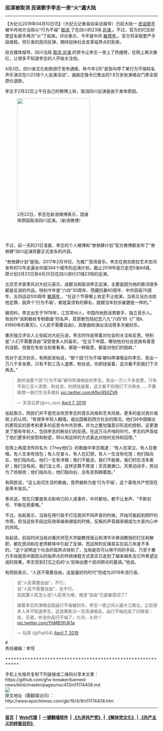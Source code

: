 ### 巡演被取消 民谣歌手李志一夜“火”遍大陆
------------------------

<p>
 【大纪元2019年04月10日讯】（大纪元记者易如采访报导）日前大陆一
 <a href="http://www.epochtimes.com/gb/tag/%E6%B0%91%E8%B0%A3%E6%AD%8C%E6%89%8B.html">
  民谣歌手
 </a>
 被中共地方当局以“行为不端”
 <a href="http://www.epochtimes.com/gb/tag/%E5%8F%96%E6%B6%88.html">
  取消
 </a>
 了在四川的23场
 <a href="http://www.epochtimes.com/gb/tag/%E5%B7%A1%E6%BC%94.html">
  巡演
 </a>
 。不过，官方的打压却使这名歌手再次“火”了起来。评论表示，今年是中共
 <a href="http://www.epochtimes.com/gb/tag/%E6%95%8F%E6%84%9F%E5%B9%B4.html">
  敏感年
 </a>
 ，官方将采取更严手段维稳，但引发的民间反弹，期待加快社会变革临界点的到来。
</p>
<p>
 综合媒体报导，四川当局
 <a href="http://www.epochtimes.com/gb/tag/%E5%8F%96%E6%B6%88.html">
  取消
 </a>
 <a href="http://www.epochtimes.com/gb/tag/%E5%B7%A1%E6%BC%94.html">
  巡演
 </a>
 的禁令让李志一夜上了热搜榜，在网上再次暴红，让很多不知道李志的人开始关注他。
</p>
<p>
 4月3日，四川省文化和旅游厅发布通报，称今年2月“紧急叫停了某行为不端知名声乐演员在川23场个人巡演活动”，通报还强令已售出的1.8万余张演唱会门票全部原价退款。
</p>
<p>
 李志于2月22日上午在自己的微博上称，取消四川巡演是由于身体原因。
</p>
<p>
</p>
<figure class="wp-caption aligncenter" id="attachment_11174429" style="width: 240px">
 <a href="http://i.epochtimes.com/assets/uploads/2019/04/8522e71ba08db07cae47c9607da1bcf6.png">
  <img alt="" class=" wp-image-11174429" height="371" src="http://i.epochtimes.com/assets/uploads/2019/04/8522e71ba08db07cae47c9607da1bcf6.png" width="240"/>
 </a>
 <br/><figcaption class="wp-caption-text">
  2月22日，李志在新浪微博表示，因身体原因取消四川巡演。（新浪微博）
 </figcaption><br/>
</figure><br/>
<p>
 不过，前一天的21日凌晨，李志的个人微博和“叁叁肆计划”官方微博都发布了“叁叁肆”四川巡演将要正式发车的内容。
</p>
<p>
 “叁叁肆计划”是指，2017年2月19日，为推广现场音乐，李志在南京欧拉艺术空间发布的12年走遍全中国384个城市的巡演计划。截止2018年底已走完5省64城，原计划2月23日至4月20日在四川进行21城23场的巡演。
</p>
<p>
 北京艺术家季风对大纪元表示，成都当局取消李志巡演，主要是因为他的歌词很多都是反讽的作品，特别今年是“六四”30周年、西藏抗暴60周年、中共窃政70周年、五四运动100周年
 <a href="http://www.epochtimes.com/gb/tag/%E6%95%8F%E6%84%9F%E5%B9%B4.html">
  敏感年
 </a>
 ，“在这个节骨眼上肯定不让他演，当局又没办法给他定罪，就弄个‘行为不端’，都是莫须有的罪名，就跟当年封杀崔健是一样的。”
</p>
<p>
 据资料，李志出生于1978年，江苏常州人，中国内地民谣男歌手、独立音乐人。有创作“讽刺极权专制歌曲”的名声，其禁歌包括纪念八九“六四”的《广场》、《1990年的春天》，《人民不需要自由》，其歌曲和演出活动曾多次被封杀。
</p>
<p>
 重庆独立评论人士张起对大纪元说，李志的作品带着对社会的关注和反思，特别是“人们不需要自由”深受很多人的喜欢，“在当下中国，哪怕他对社会民族有善意的话题，但是在有些当权者看来，都是一种敌意，都是对他们的挑衅。”
</p>
<p>
 而对于这次封杀，有网民发帖说，“那个因‘行为不端’被叫停演唱会的李志，卖出一万八千多张票，只有不到三百人退票，粉丝说，你把钱留着，这次看不到我们下次再去。”
</p>
<p>
</p>
<blockquote class="twitter-tweet" data-lang="en">
 <p dir="ltr" lang="zh">
  刚听说那个因“行为不端”被叫停演唱会的李志，卖出一万八千多张票，只有不到三百人退票，粉丝说，你把钱留着，这次看不到我们下次再去……不要联想～我们生活多美好
  <a href="https://t.co/AfbcR50ZV6">
   pic.twitter.com/AfbcR50ZV6
  </a>
 </p>
 <p>
  — 天涯云梦(@vv_cpx)
  <a href="https://twitter.com/vv_cpx/status/1114738105083293696?ref_src=twsrc%5Etfw">
   April 7, 2019
  </a>
 </p>
</blockquote>
<p>
 <p>
  张起表示，网民们并不是完全欣赏李志的音乐风格和艺术风格，更多的是对其价值观上的认同，“有很多年轻人翻墙，或出国看到西方社会的情况，他们对中国做出的更现实的思考和更多的反思令中共恐惧，并为之要加强意识形态的控制，这更激发了那些年轻人，包括李志的粉丝们的反感。在这万马齐喑的时代，李志的声音给了他们更多的安慰和盼望，所以用这样的方式表达对他的支持和回馈。”
 </p>
 <p>
  在网上再度流传的名为《They他们》的歌曲中李志唱道：“有人在哭泣，有人在歌唱，有人生来有钱包；有人在奋斗，有人在幻想，有人一生没有吃饱；他们指向左，他们指向右，他们一生有洋楼；我们不能说，我们不能做，我们的生活多美好；我们没有闹，我们没上吊，这样还算不厚道；天亮漱漱口，天黑动动手，劳动为了给税收；他们指向左，他们指向右，总有走狗跟着跑。”
 </p>
 <p>
  有网民说，“这么贴切生活的歌曲，竟然被称为是‘行为不端’，这个畜牲共产党现在是草木皆兵。”
 </p>
 <p>
  季风说，现在只要是有点影响力的人或事件，中共都怕，都不让发声，“不断封号、不断在捂着嘴。”
 </p>
 <p>
  不过，张起表示，当局在用行政手打压民间不同声音的时候，开始可能起到恫吓的作用，但当这些手段边际效率越来越低的时候，反叛的声音越来越成为大家内心中的共鸣。
 </p>
 <p>
  张起说，前段时间当局对重庆师范大学副教授唐云和清华许章润教授的打压和解职，都在民间和在老师群体中引起了反弹，而这样的反弹其实在前几年是不多的。“这个说明这个社会的临界点快到了，当局是否可以用不同的手段，乃至于暴力手段提高中国民众的临界点的传统维稳方式其实已走到了越来越失去它所希望达成的效果。李志受到打压之后的‘火’反映出整个民间舆论的基调。”他说。
 </p>
 <p>
  有网民表示，“人民不需要自由，这是最好的时代”将成为2019年流行语。
 </p>
</p>
<p>
</p>
<blockquote class="twitter-tweet" data-lang="en">
 <p dir="ltr" lang="zh">
  说“人民需要自由”，不行。
  <br/>
  说“人民不需要自由”，也不行。
  <br/>
  到底要人民怎么说?人民很为难，难道“自由”已是敏感词了？
 </p>
 <p>
  随着李志的演唱会因品行不端被封杀，李志一夜之间火遍大江南北，之前很多人并不知道李志，这效果胜过一百场演唱会。品行不端也成了问候语：哇，兄弟，听说你品行不端了，久仰、久仰！
  <a href="https://t.co/YhMB3fUK1a">
   pic.twitter.com/YhMB3fUK1a
  </a>
 </p>
 <p>
  — 玩笑 (@PqA54)
  <a href="https://twitter.com/PqA54/status/1114763813214085120?ref_src=twsrc%5Etfw">
   April 7, 2019
  </a>
 </p>
</blockquote>
<p>
 <p>
  #
  <br/>
  责任编辑：李穹
 </p>
</p>
+++++++++++++++++++++++++++++++++++++++++++++++++++++++++++<br/><br/>
手机上长按并复制下列链接或二维码分享本文章：<br/>
https://github.com/gfw-breaker/banned-news/blob/master/pages/nsc413/n11174408.md <br/>
<a href='https://github.com/gfw-breaker/banned-news/blob/master/pages/nsc413/n11174408.md'><img src='https://github.com/gfw-breaker/banned-news/blob/master/pages/nsc413/n11174408.md.png'/></a> <br/>
原文地址（需翻墙访问）：http://www.epochtimes.com/gb/19/4/9/n11174408.htm


------------------------
#### [首页](https://github.com/gfw-breaker/banned-news/blob/master/README.md) &nbsp;|&nbsp; [Web代理](https://github.com/labour-camp/helloworld) &nbsp;|&nbsp; [一键翻墙软件](https://github.com/gfw-breaker/nogfw/blob/master/README.md) &nbsp;| [《九评共产党》](https://github.com/gfw-breaker/9ping.md/blob/master/README.md#九评之一评共产党是什么) | [《解体党文化》](https://github.com/gfw-breaker/jtdwh.md/blob/master/README.md) | [《共产主义的终极目的》](https://github.com/gfw-breaker/gczydzjmd.md/blob/master/README.md)

